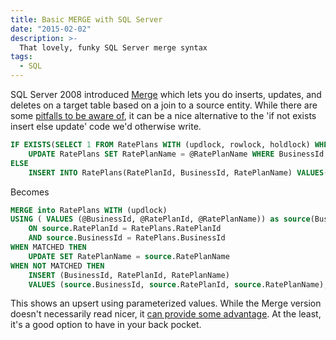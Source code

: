 ```yaml
---
title: Basic MERGE with SQL Server
date: "2015-02-02"
description: >-
  That lovely, funky SQL Server merge syntax
tags:
  - SQL
---
```


SQL Server 2008 introduced [Merge](https://msdn.microsoft.com/en-us/library/bb510625.aspx) which lets you do inserts, updates, and deletes on a target table based on a join to a source entity. While there are some [pitfalls to be aware of](http://www.mssqltips.com/sqlservertip/3074/use-caution-with-sql-servers-merge-statement/), it can be a nice alternative to the 'if not exists insert else update' code we'd otherwise write. 

```sql
IF EXISTS(SELECT 1 FROM RatePlans WITH (updlock, rowlock, holdlock) WHERE BusinessId = @BusinessId and RatePlanId = @RatePlanId)
	UPDATE RatePlans SET RatePlanName = @RatePlanName WHERE BusinessId = @BusinessId and RatePlanId = @RatePlanId
ELSE
	INSERT INTO RatePlans(RatePlanId, BusinessId, RatePlanName) VALUES(@RatePlanId,@BusinessId,@RatePlanName)
```

Becomes

```sql
MERGE into RatePlans WITH (updlock)
USING ( VALUES (@BusinessId, @RatePlanId, @RatePlanName)) as source(BusinessId, RatePlanId, RatePlanName)
	ON source.RatePlanId = RatePlans.RatePlanId 
    AND source.BusinessId = RatePlans.BusinessId
WHEN MATCHED THEN 
	UPDATE SET RatePlanName = source.RatePlanName
WHEN NOT MATCHED THEN 
	INSERT (BusinessId, RatePlanId, RatePlanName)	
	VALUES (source.BusinessId, source.RatePlanId, source.RatePlanName);
```

This shows an upsert using parameterized values. While the Merge version doesn't necessarily read nicer, it [can provide some advantage](http://www.sql-server-performance.com/2012/sql-server-t-sql-tuning-not-in-and-not-exists/). At the least, it's a good option to have in your back pocket.